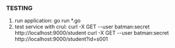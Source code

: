 ### TESTING

1. run application: go run \*.go
2. test service with crul:
   curl -X GET --user batman:secret http://localhost:9000/student
   curl -X GET --user batman:secret http://localhost:9000/student?id=s001
